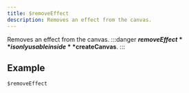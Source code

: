 ```yaml
---
title: $removeEffect
description: Removes an effect from the canvas.
---
```


Removes an effect from the canvas.
:::danger
**$removeEffect** is only usable inside **$createCanvas**.
:::
## Example
```eats
$removeEffect
```